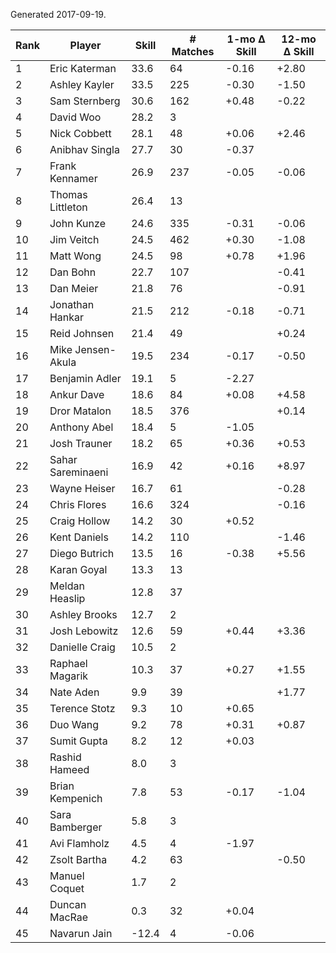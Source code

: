 Generated 2017-09-19.

| Rank | Player            | Skill | # Matches | 1-mo Δ Skill | 12-mo Δ Skill |
|------|-------------------|-------|-----------|--------------|---------------|
|    1 | Eric Katerman     |  33.6 |        64 |        -0.16 |         +2.80 |
|    2 | Ashley Kayler     |  33.5 |       225 |        -0.30 |         -1.50 |
|    3 | Sam Sternberg     |  30.6 |       162 |        +0.48 |         -0.22 |
|    4 | David Woo         |  28.2 |         3 |              |               |
|    5 | Nick Cobbett      |  28.1 |        48 |        +0.06 |         +2.46 |
|    6 | Anibhav Singla    |  27.7 |        30 |        -0.37 |               |
|    7 | Frank Kennamer    |  26.9 |       237 |        -0.05 |         -0.06 |
|    8 | Thomas Littleton  |  26.4 |        13 |              |               |
|    9 | John Kunze        |  24.6 |       335 |        -0.31 |         -0.06 |
|   10 | Jim Veitch        |  24.5 |       462 |        +0.30 |         -1.08 |
|   11 | Matt Wong         |  24.5 |        98 |        +0.78 |         +1.96 |
|   12 | Dan Bohn          |  22.7 |       107 |              |         -0.41 |
|   13 | Dan Meier         |  21.8 |        76 |              |         -0.91 |
|   14 | Jonathan Hankar   |  21.5 |       212 |        -0.18 |         -0.71 |
|   15 | Reid Johnsen      |  21.4 |        49 |              |         +0.24 |
|   16 | Mike Jensen-Akula |  19.5 |       234 |        -0.17 |         -0.50 |
|   17 | Benjamin Adler    |  19.1 |         5 |        -2.27 |               |
|   18 | Ankur Dave        |  18.6 |        84 |        +0.08 |         +4.58 |
|   19 | Dror Matalon      |  18.5 |       376 |              |         +0.14 |
|   20 | Anthony Abel      |  18.4 |         5 |        -1.05 |               |
|   21 | Josh Trauner      |  18.2 |        65 |        +0.36 |         +0.53 |
|   22 | Sahar Sareminaeni |  16.9 |        42 |        +0.16 |         +8.97 |
|   23 | Wayne Heiser      |  16.7 |        61 |              |         -0.28 |
|   24 | Chris Flores      |  16.6 |       324 |              |         -0.16 |
|   25 | Craig Hollow      |  14.2 |        30 |        +0.52 |               |
|   26 | Kent Daniels      |  14.2 |       110 |              |         -1.46 |
|   27 | Diego Butrich     |  13.5 |        16 |        -0.38 |         +5.56 |
|   28 | Karan Goyal       |  13.3 |        13 |              |               |
|   29 | Meldan Heaslip    |  12.8 |        37 |              |               |
|   30 | Ashley Brooks     |  12.7 |         2 |              |               |
|   31 | Josh Lebowitz     |  12.6 |        59 |        +0.44 |         +3.36 |
|   32 | Danielle Craig    |  10.5 |         2 |              |               |
|   33 | Raphael Magarik   |  10.3 |        37 |        +0.27 |         +1.55 |
|   34 | Nate Aden         |   9.9 |        39 |              |         +1.77 |
|   35 | Terence Stotz     |   9.3 |        10 |        +0.65 |               |
|   36 | Duo Wang          |   9.2 |        78 |        +0.31 |         +0.87 |
|   37 | Sumit Gupta       |   8.2 |        12 |        +0.03 |               |
|   38 | Rashid Hameed     |   8.0 |         3 |              |               |
|   39 | Brian Kempenich   |   7.8 |        53 |        -0.17 |         -1.04 |
|   40 | Sara Bamberger    |   5.8 |         3 |              |               |
|   41 | Avi Flamholz      |   4.5 |         4 |        -1.97 |               |
|   42 | Zsolt Bartha      |   4.2 |        63 |              |         -0.50 |
|   43 | Manuel Coquet     |   1.7 |         2 |              |               |
|   44 | Duncan MacRae     |   0.3 |        32 |        +0.04 |               |
|   45 | Navarun Jain      | -12.4 |         4 |        -0.06 |               |